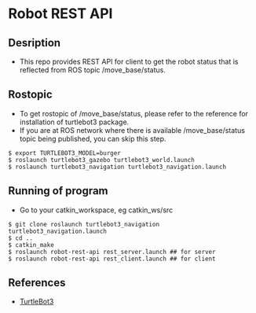 # Robot REST API

## Desription
- This repo provides REST API for client to get the robot status that is reflected from ROS topic /move_base/status.

## Rostopic

- To get rostopic of /move_base/status, please refer to the reference for installation of turtlebot3 package.
- If you are at ROS network where there is available /move_base/status topic being published, you can skip this step.

```
$ export TURTLEBOT3_MODEL=burger
$ roslaunch turtlebot3_gazebo turtlebot3_world.launch
$ roslaunch turtlebot3_navigation turtlebot3_navigation.launch 
```

## Running of program

- Go to your catkin_workspace, eg catkin_ws/src

```
$ git clone roslaunch turtlebot3_navigation turtlebot3_navigation.launch
$ cd ..
$ catkin_make
$ roslaunch robot-rest-api rest_server.launch ## for server
$ roslaunch robot-rest-api rest_client.launch ## for client
```

## References
- [TurtleBot3](https://emanual.robotis.com/docs/en/platform/turtlebot3/nav_simulation/)